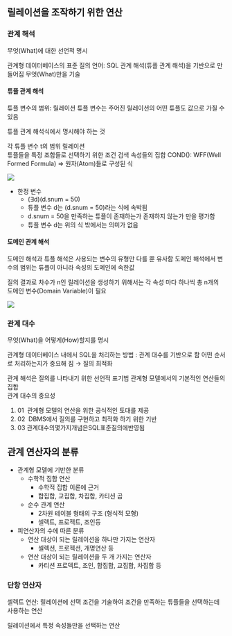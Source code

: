 ## 릴레이션을 조작하기 위한 연산
### 관계 해석
무엇(What)에 대한 선언적 명시

관계형 데이터베이스의 표준 질의 언어: SQL
관계 해석(튜플 관계 해석)을 기반으로 만들어짐 무엇(What)만을 기술

#### 튜플 관계 해석
튜플 변수의 범위: 릴레이션
튜플 변수는 주어진 릴레이션의 어떤 튜플도 값으로 가질 수 있음

튜플 관계 해석식에서 명시해야 하는 것

각 튜플 변수 t의 범위 릴레이션  
튜플들을 특정 조합들로 선택하기 위한 조건 검색 속성들의 집합
COND(): WFF(Well Formed Formula) => 원자(Atom)들로 구성된 식

![](https://i.imgur.com/rpnOkfi.png)

- 한정 변수
	- (∃d)(d.snum = 50)
	- 튜플 변수 d는 (d.snum = 50)라는 식에 속박됨  
	- d.snum = 50을 만족하는 튜플이 존재하는가 존재하지 않는가 만을 평가함
	- 튜플 변수 d는 위의 식 밖에서는 의미가 없음

#### 도메인 관계 해석
도메인 해석과 튜플 해석은 사용되는 변수의 유형만 다를 뿐 유사함 
도메인 해석에서 변수의 범위는 튜플이 아니라 속성의 도메인에 속한값

질의 결과로 차수가 n인 릴레이션을 생성하기 위해서는 각 속성 마다 하나씩 총 n개의 도메인 변수(Domain Variable)이 필요

![](https://i.imgur.com/evXS2d8.png)


### 관계 대수
무엇(What)을 어떻게(How)할지를 명시

관계형 데이터베이스 내에서 SQL을 처리하는 방법 : 관계 대수를 기반으로 함
어떤 순서로 처리하는지가 중요해 짐 → 질의 최적화

관계 해석은 질의를 나타내기 위한 선언적 표기법 관계형 모델에서의 기본적인 연산들의 집합  
관계 대수의 중요성

1. 01  관계형 모델의 연산을 위한 공식적인 토대를 제공
2. 02  DBMS에서 질의를 구현하고 최적화 하기 위한 기반
3. 03 관계대수의몇가지개념은SQL표준질의에반영됨



## 관계 연산자의 분류
- 관계형 모델에 기반한 분류
	- 수학적 집합 연산
		- 수학적 집합 이론에 근거
		- 합집합, 교집합, 차집합, 카티션 곱
	- 순수 관계 연산
		- 2차원 테이블 형태의 구조 (형식적 모형)
		- 셀렉트, 프로젝트, 조인등
- 피연산자의 수에 따른 분류
	- 연산 대상이 되는 릴레이션을 하나만 가지는 연산자
		- 셀렉션, 프로젝션, 개명연산 등
	- 연산 대상이 되는 릴레이션을 두 개 가지는 연산자
		- 카티션 프로덱트, 조인, 합집합, 교집합, 차집합 등


### 단항 연산자
셀렉트 연산: 릴레이션에 선택 조건을 기술하여 조건을 만족하는 튜플들을 선택하는데 사용하는 연산

릴레이션에서 특정 속성들만을 선택하는 연산
